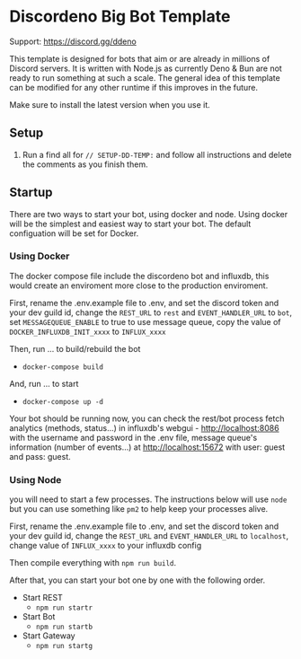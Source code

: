 # Discordeno Big Bot Template

Support: <https://discord.gg/ddeno>

This template is designed for bots that aim or are already in millions of Discord servers. It is written with Node.js as
currently Deno & Bun are not ready to run something at such a scale. The general idea of this template can be modified
for any other runtime if this improves in the future.

Make sure to install the latest version when you use it.

## Setup

1. Run a find all for `// SETUP-DD-TEMP:` and follow all instructions and delete the comments as you finish them.

## Startup

There are two ways to start your bot, using docker and node. Using docker will be the simplest and easiest way to start
your bot. The default configuation will be set for Docker.

### Using Docker

The docker compose file include the discordeno bot and influxdb, this would create an enviroment more close to the
production enviroment.

First, rename the .env.example file to .env, and set the discord token and your dev guild id, change the `REST_URL` to
`rest` and `EVENT_HANDLER_URL` to `bot`, set `MESSAGEQUEUE_ENABLE` to true to use message queue, copy the value of
`DOCKER_INFLUXDB_INIT_xxxx` to `INFLUX_xxxx`

Then, run ... to build/rebuild the bot

- `docker-compose build`

And, run ... to start

- `docker-compose up -d`

Your bot should be running now, you can check the rest/bot process fetch analytics (methods, status...) in influxdb's
webgui - <http://localhost:8086> with the username and password in the .env file, message queue's information (number of
events...) at <http://localhost:15672> with user: guest and pass: guest.

### Using Node

you will need to start a few processes. The instructions below will use `node` but you can use something like `pm2` to
help keep your processes alive.

First, rename the .env.example file to .env, and set the discord token and your dev guild id, change the `REST_URL` and
`EVENT_HANDLER_URL` to `localhost`, change value of `INFLUX_xxxx` to your influxdb config

Then compile everything with `npm run build`.

After that, you can start your bot one by one with the following order.

- Start REST
  - `npm run startr`
- Start Bot
  - `npm run startb`
- Start Gateway
  - `npm run startg`
